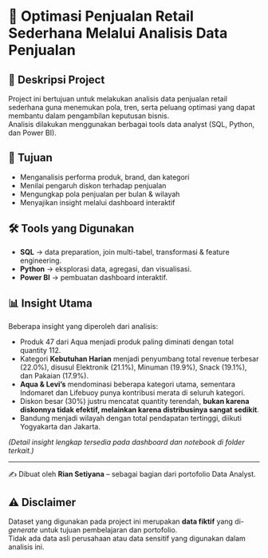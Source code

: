 # 🧾 Optimasi Penjualan Retail Sederhana Melalui Analisis Data Penjualan

## 📌 Deskripsi Project
Project ini bertujuan untuk melakukan analisis data penjualan retail sederhana guna menemukan pola, tren, serta peluang optimasi yang dapat membantu dalam pengambilan keputusan bisnis.  
Analisis dilakukan menggunakan berbagai tools data analyst (SQL, Python, dan Power BI).

## 🎯 Tujuan
- Menganalisis performa produk, brand, dan kategori
- Menilai pengaruh diskon terhadap penjualan
- Mengungkap pola penjualan per bulan & wilayah
- Menyajikan insight melalui dashboard interaktif

## 🛠️ Tools yang Digunakan
- **SQL** → data preparation, join multi-tabel, transformasi & feature engineering.
- **Python** → eksplorasi data, agregasi, dan visualisasi.
- **Power BI** → pembuatan dashboard interaktif.

## 📊 Insight Utama
Beberapa insight yang diperoleh dari analisis:
- Produk 47 dari Aqua menjadi produk paling diminati dengan total quantity 112.
- Kategori **Kebutuhan Harian** menjadi penyumbang total revenue terbesar (22.0%), disusul Elektronik (21.1%), Minuman (19.9%), Snack (19.1%), dan Pakaian (17.9%).
- **Aqua & Levi’s** mendominasi beberapa kategori utama, sementara Indomaret dan Lifebuoy punya kontribusi merata di seluruh kategori.
- Diskon besar (30%) justru mencatat quantity terendah, **bukan karena diskonnya tidak efektif, melainkan karena distribusinya sangat sedikit**.
- Bandung menjadi wilayah dengan total pendapatan tertinggi, diikuti Yogyakarta dan Jakarta.

*(Detail insight lengkap tersedia pada dashboard dan notebook di folder terkait.)*

---
✍️ Dibuat oleh **Rian Setiyana** – sebagai bagian dari portofolio Data Analyst.

## ⚠️ Disclaimer
Dataset yang digunakan pada project ini merupakan **data fiktif** yang di-*generate* untuk tujuan pembelajaran dan portofolio.  
Tidak ada data asli perusahaan atau data sensitif yang digunakan dalam analisis ini.
